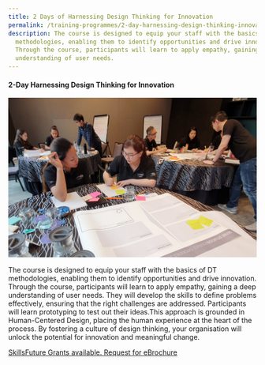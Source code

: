 ```yaml
---
title: 2 Days of Harnessing Design Thinking for Innovation
permalink: /training-programmes/2-day-harnessing-design-thinking-innovation/
description: The course is designed to equip your staff with the basics of DT
  methodologies, enabling them to identify opportunities and drive innovation.
  Through the course, participants will learn to apply empathy, gaining a deep
  understanding of user needs.
---
```

#### **2-Day Harnessing Design Thinking for Innovation** 

![](/images/Programmes/programmes_2%20day%20harnessing.jpg)

The course is designed to equip your staff with the basics of DT methodologies, enabling them to identify opportunities and drive innovation. Through the course, participants will learn to apply empathy, gaining a deep understanding of user needs. They will develop the skills to define problems effectively, ensuring that the right challenges are addressed. Participants will learn prototyping to test out their ideas.This approach is grounded in Human-Centered Design, placing the human experience at the heart of the process. By fostering a culture of design thinking, your organisation will unlock the potential for innovation and meaningful change. 

<a target="_blank" href="/contact-us/">SkillsFuture Grants available. Request for eBrochure </a>